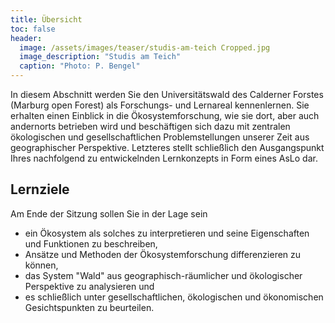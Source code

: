 ```yaml
---
title: Übersicht
toc: false
header:
  image: /assets/images/teaser/studis-am-teich Cropped.jpg
  image_description: "Studis am Teich"
  caption: "Photo: P. Bengel"
---
```



In diesem Abschnitt werden Sie den Universitätswald des Calderner Forstes (Marburg open Forest) als Forschungs- und Lernareal kennenlernen. Sie erhalten einen Einblick in die Ökosystemforschung, wie sie dort, aber auch andernorts betrieben wird und beschäftigen sich dazu mit zentralen ökologischen und gesellschaftlichen Problemstellungen unserer Zeit aus geographischer Perspektive. Letzteres stellt schließlich den Ausgangspunkt Ihres nachfolgend zu entwickelnden Lernkonzepts in Form eines AsLo dar.
<!--more-->


## Lernziele
Am Ende der Sitzung sollen Sie in der Lage sein

* ein Ökosystem als solches zu interpretieren und seine Eigenschaften und Funktionen zu beschreiben,
* Ansätze und Methoden der Ökosystemforschung differenzieren zu können,
* das System "Wald" aus geographisch-räumlicher und ökologischer Perspektive zu analysieren und
* es schließlich unter gesellschaftlichen, ökologischen und ökonomischen Gesichtspunkten zu beurteilen.






